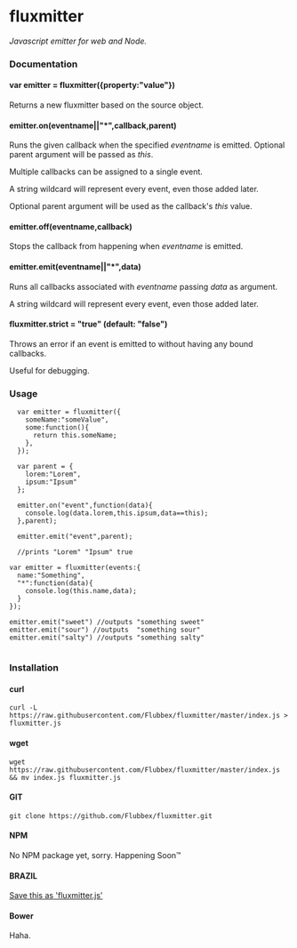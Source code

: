 # fluxmitter
*Javascript emitter for web and Node.*

### Documentation

#### var emitter = fluxmitter({property:"value"})
  Returns a new fluxmitter based on the source object.

#### emitter.on(eventname||"*",callback,parent)
  Runs the given callback when the specified *eventname* is emitted. Optional parent argument will be passed as *this*.

  Multiple callbacks can be assigned to a single event.
  
  A string wildcard will represent every event, even those added later.

  Optional parent argument will be used as the callback's *this* value.

#### emitter.off(eventname,callback)
  Stops the callback from happening when *eventname* is emitted.

#### emitter.emit(eventname||"*",data)
  Runs all callbacks associated with *eventname* passing *data* as argument.
  
  A string wildcard will represent every event, even those added later.  

#### fluxmitter.strict = "true" (default: "false")
  Throws an error if an event is emitted to without having any bound callbacks.
  
  Useful for debugging.
  
### Usage
```
  var emitter = fluxmitter({
    someName:"someValue",
    some:function(){
      return this.someName;
    },
  });

  var parent = {
    lorem:"Lorem",
    ipsum:"Ipsum"
  };

  emitter.on("event",function(data){
    console.log(data.lorem,this.ipsum,data==this);
  },parent);

  emitter.emit("event",parent);

  //prints "Lorem" "Ipsum" true
```

```
var emitter = fluxmitter(events:{
  name:"Something",
  "*":function(data){
    console.log(this.name,data);
  }
});

emitter.emit("sweet") //outputs "something sweet"
emitter.emit("sour") //outputs  "something sour"
emitter.emit("salty") //outputs "something salty"


```


### Installation
#### curl
```
curl -L https://raw.githubusercontent.com/Flubbex/fluxmitter/master/index.js > fluxmitter.js
```
#### wget
```
wget https://raw.githubusercontent.com/Flubbex/fluxmitter/master/index.js && mv index.js fluxmitter.js
```
#### GIT
```
git clone https://github.com/Flubbex/fluxmitter.git
```
#### NPM
No NPM package yet, sorry. Happening Soon™
#### BRAZIL
[Save this as 'fluxmitter.js'](https://raw.githubusercontent.com/Flubbex/fluxmitter/master/index.js)
#### Bower
Haha.
